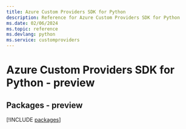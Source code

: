 ```yaml
---
title: Azure Custom Providers SDK for Python
description: Reference for Azure Custom Providers SDK for Python
ms.date: 02/06/2024
ms.topic: reference
ms.devlang: python
ms.service: customproviders
---
```

# Azure Custom Providers SDK for Python - preview
## Packages - preview
[!INCLUDE [packages](custom-providers-index.md)]
